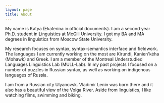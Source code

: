 ```yaml
---
layout: page
title: About
---
```


My name is Katya (Ekaterina in official documents). I am a second year Ph.D. student in Linguistics at McGill University. I got my BA and MA degrees in linguistics from Moscow State University. 

My research focuses on syntax, syntax-semantics interface and fieldwork. The languages I am currently working on the most are Kirundi, Kanien'kéha (Mohawk) and Greek. I am a member of the Montreal Understudied Languages Linguistics Lab (MULL-Lab). In my past projects I focused on a number of puzzles in Russian syntax, as well as working on indigenous languages of Russia. 

I am from a Russian city Ulyanovsk. Vladimir Lenin was born there and it also has a beautiful view of the Volga River. Aside from linguistics, I like watching films, swimming and biking. 